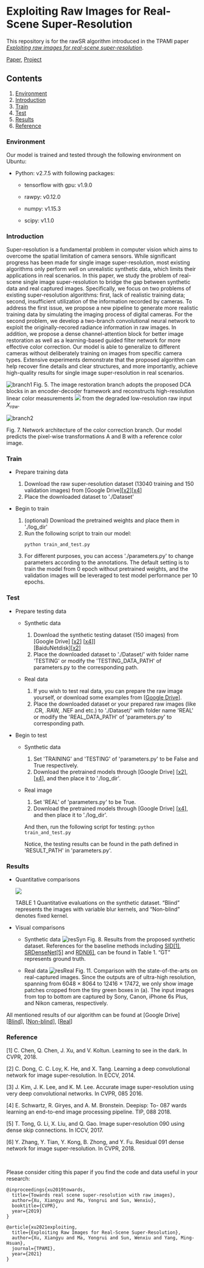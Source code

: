 # Exploiting Raw Images for Real-Scene Super-Resolution

This repository is for the rawSR algorithm introduced in the TPAMI paper [*Exploiting raw images for real-scene super-resolution*](https://arxiv.org/pdf/2102.01579.pdf).

[Paper](https://arxiv.org/pdf/2102.01579.pdf), [Project](https://sites.google.com/view/xiangyuxu/rawsr_pami)

## Contents

1. [Environment](#1)
2. [Introduction](#2)
3. [Train](#3)
4. [Test](#4)
5. [Results](#5)
6. [Reference](#6)


<h3 id="1">Environment</h3>
Our model is trained and tested through the following environment on Ubuntu:

* Python: v2.7.5 with following packages:

    * tensorflow with gpu: v1.9.0
    
    * rawpy: v0.12.0
    
    * numpy: v1.15.3
    
    * scipy: v1.1.0

<h3 id="2">Introduction</h3>
Super-resolution is a fundamental problem in computer vision which aims to overcome the spatial limitation of camera
sensors. While significant progress has been made for single image super-resolution, most existing algorithms only perform well on
unrealistic synthetic data, which limits their applications in real scenarios. In this paper, we study the problem of real-scene single
image super-resolution to bridge the gap between synthetic data and real captured images. Specifically, we focus on two problems of
existing super-resolution algorithms: first, lack of realistic training data; second, insufficient utilization of the information recorded by
cameras. To address the first issue, we propose a new pipeline to generate more realistic training data by simulating the imaging
process of digital cameras. For the second problem, we develop a two-branch convolutional neural network to exploit the
originally-recored radiance information in raw images. In addition, we propose a dense channel-attention block for better image
restoration as well as a learning-based guided filter network for more effective color correction. Our model is able to generalize to
different cameras without deliberately training on images from specific camera types. Extensive experiments demonstrate that the
proposed algorithm can help recover fine details and clear structures, and more importantly, achieve high-quality results for single
image super-resolution in real scenarios.

![branch1](http://ww1.sinaimg.cn/large/008cBKqfly1gjxxavsuqlj30y009tab3.jpg)
Fig. 5. The image restoration branch adopts the proposed DCA blocks in an encoder-decoder framework and reconstructs high-resolution linear
color measurements ![](http://latex.codecogs.com/gif.latex?\\widehat{X}_{lin}) from the degraded low-resolution raw input $`X_{raw}`$.


![branch2](http://ww1.sinaimg.cn/large/008cBKqfly1gjxysiy5epj30g804wglq.jpg)

Fig. 7. Network architecture of the color correction branch. Our model
predicts the pixel-wise transformations A and B with a reference color
image.


<h3 id="3">Train</h3>

* Prepare training data
    1. Download the raw super-resolution dataset (13040 training and 150 validation images) from [Google Drive][[x2](https://drive.google.com/file/d/1U0EvzwAB7Dq7bLeit595gNpEKU4ya0wl/view?usp=sharing)][[x4](https://drive.google.com/drive/folders/1JQN8rKEHiq19RFxzNGOa4SiasFR1vb4g?usp=sharing)]
    2. Place the downloaded dataset to './Dataset'

* Begin to train
    1. (optional) Download the pretrained  weights and place them in './log_dir'
    2. Run the following script to train our model:
        ```
        python train_and_test.py
        ```
    3. For different purposes, you can access './parameters.py' to change parameters according to the annotations. The default setting is to train the model from 0 epoch without pretrained weights, and the validation images will be leveraged to test model performance per 10 epochs. 

<h3 id="4">Test</h3>

* Prepare testing data
    * Synthetic data
        1. Download the synthetic testing dataset (150 images) from [Google Drive]
        [[x2](https://drive.google.com/open?id=1hoXGO_4vWRmRFoMIiQ32KwN_12kgNn7j)]
        [[x4](https://drive.google.com/drive/folders/1GB1QdPOQaW9iU-zdDXaTeesfEGvCpPj4?usp=sharing)]]  
        [BaiduNetdisk][[x2](https://pan.baidu.com/s/1z972Ic5X3zmMdwkMeOwA2w)]
        2. Place the downloaded dataset to './Dataset/' with folder name 'TESTING' or modify the 'TESTING_DATA_PATH' of parameters.py  to the corresponding path.
    
    * Real data
        1. If you wish to test real data, you can prepare the raw image yourself, or download some examples from 
        [[Google Drive](https://drive.google.com/drive/folders/1EfRQV0Cvn1JFl1XGG3r3r9iHPvplmB7L?usp=sharing)].
        2. Place the downloaded dataset or your prepared raw images (like .CR, .RAW, .NEF and etc.) to './Dataset/' with folder name 'REAL' or modify the 'REAL_DATA_PATH' of 'parameters.py' to corresponding path.
    
* Begin to test
    * Synthetic data
        1. Set 'TRAINING' and 'TESTING' of 'parameters.py' to be False and True respectively.
        2. Download the pretrained models through [Google Drive] [[x2](https://drive.google.com/drive/folders/1l91w51ou-p_2cVVbUCWDLGRUv_twnWcd?usp=sharing)], 
        [[x4](https://drive.google.com/drive/folders/1ZCp22cjZrKrQEoLC70YGnf8JbOGyw53P?usp=sharing)], and then place it to './log_dir'.
    
    * Real image
        1. Set 'REAL' of 'parameters.py' to be True.
        2. Download the pretrained models through [Google Drive] [[x4](https://drive.google.com/drive/folders/1ZCp22cjZrKrQEoLC70YGnf8JbOGyw53P?usp=sharing)], and then place it to './log_dir'.
    
        And then, run the following script for testing:
            ```
            python train_and_test.py
            ```
        
        Notice, the testing results can be found in the path defined in 'RESULT_PATH' in 'parameters.py'.

<h3 id="5">Results</h3>

* Quantitative comparisons

    ![](http://ww1.sinaimg.cn/large/008cBKqfly1gjxwovx9i1j30cj05875o.jpg)

    TABLE 1
Quantitative evaluations on the synthetic dataset. “Blind” represents the
images with variable blur kernels, and “Non-blind” denotes fixed kernel.
    
* Visual comparisons
    * Synthetic data
    ![resSyn](http://ww1.sinaimg.cn/large/008cBKqfly1gjxwtfc9h8j30vk0hj1kx.jpg)
    Fig. 8. Results from the proposed synthetic dataset. References for the baseline methods including [SID[1]](#r1), [SRDenseNet[5]](#r5) and [RDN[6]](#r6), can be found in Table 1. “GT” represents ground truth.
    
    * Real data
    ![resReal](http://ww1.sinaimg.cn/large/008cBKqfly1gjxx8gdy2bj30uk0jmx2j.jpg)
    Fig. 11. Comparison with the state-of-the-arts on real-captured images. Since the outputs are of ultra-high resolution, spanning from 6048 × 8064 to
12416 × 17472, we only show image patches cropped from the tiny green boxes in (a). The input images from top to bottom are captured by Sony,
Canon, iPhone 6s Plus, and Nikon cameras, respectively.


All mentioned results of our algorithm can be found at [Google Drive]
[[Blind](https://drive.google.com/drive/folders/1BBCe157U3pBJWagJmTSYcvWzA5Iz2B1P?usp=sharing)], 
[[Non-blind](https://drive.google.com/drive/folders/1Atrstf9pLvezvs3iHWZXGDsTi74YTOYQ?usp=sharing)], 
[[Real](https://drive.google.com/drive/folders/17ldDW-CIiOXVh3lCwg4bIkVDmLNnp2r2?usp=sharing)]

    
<h3 id="6">Reference</h3>

<h id="r1">[1] C. Chen, Q. Chen, J. Xu, and V. Koltun. Learning to see in the dark. In CVPR, 2018.</h3>

<h id="r2">[2] C. Dong, C. C. Loy, K. He, and X. Tang. Learning a deep convolutional network for image super-resolution. In ECCV, 2014. </h3>

<h id="r3">[3] J. Kim, J. K. Lee, and K. M. Lee. Accurate image super-resolution using very deep convolutional networks. In CVPR, 085 2016.</h3>

<h id="r4">[4] E. Schwartz, R. Giryes, and A. M. Bronstein. Deepisp: To- 087 wards learning an end-to-end image processing pipeline. TIP, 088 2018.</h3>

<h id="r4">[5] T. Tong, G. Li, X. Liu, and Q. Gao. Image super-resolution 090
using dense skip connections. In ICCV, 2017.</h3>

<h id="r4">[6] Y. Zhang, Y. Tian, Y. Kong, B. Zhong, and Y. Fu. Residual 091
dense network for image super-resolution. In CVPR, 2018.</h3>



&nbsp;
&nbsp;

Please consider citing this paper if you find the code and data useful in your research:
```
@inproceedings{xu2019towards,
  title={Towards real scene super-resolution with raw images},
  author={Xu, Xiangyu and Ma, Yongrui and Sun, Wenxiu},
  booktitle={CVPR},
  year={2019}
}

@article{xu2021exploiting,
  title={Exploiting Raw Images for Real-Scene Super-Resolution},
  author={Xu, Xiangyu and Ma, Yongrui and Sun, Wenxiu and Yang, Ming-Hsuan},
  journal={TPAMI},
  year={2021}
}
```